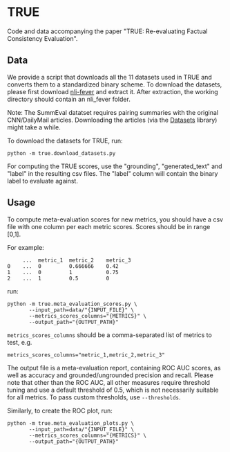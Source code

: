 # TRUE

Code and data accompanying the paper "TRUE: Re-evaluating Factual
Consistency Evaluation".

## Data

We provide a script that downloads all the 11 datasets used in TRUE and converts
them to a standardized binary scheme.
To download the datasets, please first download
[nli-fever](https://www.dropbox.com/s/hylbuaovqwo2zav/nli_fever.zip?dl=0)
and extract it. After extraction, the working directory should contain an 
nli_fever folder.

Note: The SummEval datatset requires pairing summaries with the original
CNN/DailyMail articles. Downloading the articles (via the
[Datasets](https://huggingface.co/docs/datasets/index)
library) might take a while.

To download the datasets for TRUE, run:

```
python -m true.download_datasets.py
```

For computing the TRUE scores, use the "grounding", "generated_text" and
"label" in the resulting csv files. The "label" column will contain the 
binary label to evaluate against.

## Usage

To compute meta-evaluation scores for new metrics, you should have a csv file
with one column per each metric scores. Scores should be in range [0,1].

For example:


```
     ...  metric_1  metric_2    metric_3
0    ...  0         0.666666    0.42
1    ...  0         1           0.75
2    ...  1         0.5         0

```

run:

```
python -m true.meta_evaluation_scores.py \
       --input_path=data/"{INPUT_FILE}" \
       --metrics_scores_columns="{METRICS}" \
       --output_path="{OUTPUT_PATH}"
```

`metrics_scores_columns` should be a comma-separated list of metrics to test,
e.g.
```
metrics_scores_columns="metric_1,metric_2,metric_3"
```


The output file is a meta-evaluation report, containing ROC AUC scores, as well
as accuracy and grounded/ungrounded precision and recall. Please note that other
than the ROC AUC, all other measures require threshold tuning and use a default
threshold of 0.5, which is not necessarily suitable for all
metrics. To pass custom thresholds, use `--thresholds`.


Similarly, to create the ROC plot, run:

```
python -m true.meta_evaluation_plots.py \
       --input_path=data/"{INPUT_FILE}" \
       --metrics_scores_columns="{METRICS}" \
       --output_path="{OUTPUT_PATH}"
```
